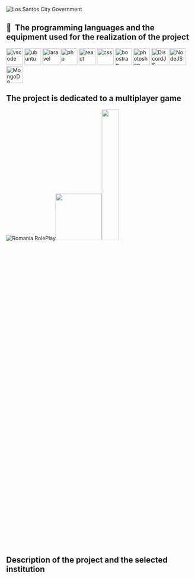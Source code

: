 <p>
 <img alt="Los Santos City Government" src="https://i.imgur.com/VDBAkN5.png"/>
</p>

<h2> 🚀 &nbsp;The programming languages ​​and the equipment used for the realization of the project</h2>
<p align="left">
  <img src="https://cdn.jsdelivr.net/gh/devicons/devicon/icons/vscode/vscode-original.svg" alt="vscode" width="45" height="45"/>
  <img src="https://cdn.jsdelivr.net/gh/devicons/devicon/icons/ubuntu/ubuntu-plain.svg" alt="ubuntu" width="45" height="45"/>
  <img src="https://cdn.jsdelivr.net/gh/devicons/devicon/icons/laravel/laravel-plain.svg" alt="laravel" width="45" height="45"/>
  <img src="https://cdn.jsdelivr.net/gh/devicons/devicon/icons/php/php-plain.svg" alt="php" width="45" height="45"/>
  <img src="https://cdn.jsdelivr.net/gh/devicons/devicon/icons/react/react-original.svg" alt="react" width="45" height="45"/>
  <img src="https://cdn.jsdelivr.net/gh/devicons/devicon/icons/css3/css3-original.svg" alt="css" width="45" height="45"/>
  <img src="https://cdn.jsdelivr.net/gh/devicons/devicon/icons/bootstrap/bootstrap-original.svg" alt="boostrap" width="45" height="45"/>
  <img src="https://cdn.jsdelivr.net/gh/devicons/devicon/icons/photoshop/photoshop-plain.svg" alt="photoshop" width="45" height="45"/>
  <img src="https://cdn.jsdelivr.net/gh/devicons/devicon/icons/discordjs/discordjs-original.svg" alt="DiscordJS" width="45" height="45"/>
  <img src="https://cdn.jsdelivr.net/gh/devicons/devicon/icons/nodejs/nodejs-original.svg" alt="NodeJS" width="45" height="45"/>
  <img src="https://cdn.jsdelivr.net/gh/devicons/devicon/icons/mongodb/mongodb-original.svg" alt="MongoDB" width="45" height="45"/>
</p>

<h2> The project is dedicated to a multiplayer game</h2>
<p align="left">
  <img src="https://www.ro-rp.ro/static/media/logo-1.155f3918deb5f8015c6a.png" alt="Romania RolePlay"/><img src="https://www.freeiconspng.com/thumbs/plus-icon/plus-icon-black-2.png" width="125" height="125"/><img src="https://wiki.argonathrpg.eu/images//a/a5/RageMP_Logo.png" width="30%"/>
</p>

<h2> Description of the project and the selected institution</h2>
<p align="left">
  
</p>
